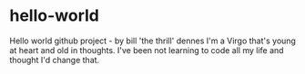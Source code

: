 # hello-world
Hello world github project - by bill 'the thrill' dennes
I'm a Virgo that's young at heart and old in thoughts.  I've been not learning to code all my life and thought I'd change that.
